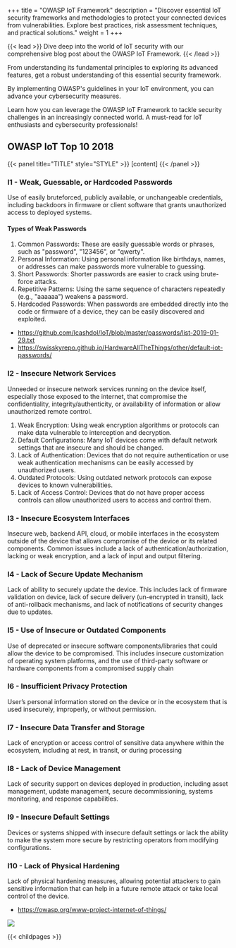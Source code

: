 +++
title = "OWASP IoT Framework"
description = "Discover essential IoT security frameworks and methodologies to protect your connected devices from vulnerabilities. Explore best practices, risk assessment techniques, and practical solutions."
weight = 1
+++


{{< lead >}}
Dive deep into the world of IoT security with our comprehensive blog post about the OWASP IoT Framework. 
{{< /lead >}}

From understanding its fundamental principles to exploring its advanced features, get a robust understanding of this essential security framework. 

By implementing OWASP's guidelines in your IoT environment, you can advance your cybersecurity measures. 

Learn how you can leverage the OWASP IoT Framework to tackle security challenges in an increasingly connected world. A must-read for IoT enthusiasts and cybersecurity professionals!

## OWASP IoT Top 10 2018


{{< panel title="TITLE" style="STYLE" >}} [content] {{< /panel >}}

### I1 - Weak, Guessable, or Hardcoded Passwords	
Use of easily bruteforced, publicly available, or unchangeable credentials, including backdoors in firmware or client software that grants unauthorized access to deployed systems.

#### Types of Weak Passwords

1. Common Passwords: These are easily guessable words or phrases, such as "password", "123456", or "qwerty".
2. Personal Information: Using personal information like birthdays, names, or addresses can make passwords more vulnerable to guessing.
3. Short Passwords: Shorter passwords are easier to crack using brute-force attacks.
4. Repetitive Patterns: Using the same sequence of characters repeatedly (e.g., "aaaaaa") weakens a password.
5. Hardcoded Passwords: When passwords are embedded directly into the code or firmware of a device, they can be easily discovered and exploited.


- https://github.com/lcashdol/IoT/blob/master/passwords/list-2019-01-29.txt
- https://swisskyrepo.github.io/HardwareAllTheThings/other/default-iot-passwords/

### I2 - Insecure Network Services	
Unneeded or insecure network services running on the device itself, especially those exposed to the internet, that compromise the confidentiality, integrity/authenticity, or availability of information or allow unauthorized remote control.

1. Weak Encryption: Using weak encryption algorithms or protocols can make data vulnerable to interception and decryption.
2. Default Configurations: Many IoT devices come with default network settings that are insecure and should be changed.
3. Lack of Authentication: Devices that do not require authentication or use weak authentication mechanisms can be easily accessed by unauthorized users.
4. Outdated Protocols: Using outdated network protocols can expose devices to known vulnerabilities.
5. Lack of Access Control: Devices that do not have proper access controls can allow unauthorized users to access and control them.

### I3 - Insecure Ecosystem Interfaces	
Insecure web, backend API, cloud, or mobile interfaces in the ecosystem outside of the device that allows compromise of the device or its related components. Common issues include a lack of authentication/authorization, lacking or weak encryption, and a lack of input and output filtering.
### I4 - Lack of Secure Update Mechanism	
Lack of ability to securely update the device. This includes lack of firmware validation on device, lack of secure delivery (un-encrypted in transit), lack of anti-rollback mechanisms, and lack of notifications of security changes due to updates.
### I5 - Use of Insecure or Outdated Components	
Use of deprecated or insecure software components/libraries that could allow the device to be compromised. This includes insecure customization of operating system platforms, and the use of third-party software or hardware components from a compromised supply chain
### I6 - Insufficient Privacy Protection	
User’s personal information stored on the device or in the ecosystem that is used insecurely, improperly, or without permission.
### I7 - Insecure Data Transfer and Storage	
Lack of encryption or access control of sensitive data anywhere within the ecosystem, including at rest, in transit, or during processing
### I8 - Lack of Device Management	
Lack of security support on devices deployed in production, including asset management, update management, secure decommissioning, systems monitoring, and response capabilities.
### I9 - Insecure Default Settings	
Devices or systems shipped with insecure default settings or lack the ability to make the system more secure by restricting operators from modifying configurations.
### I10 - Lack of Physical Hardening	
Lack of physical hardening measures, allowing potential attackers to gain sensitive information that can help in a future remote attack or take local control of the device.


- https://owasp.org/www-project-internet-of-things/


<img src="images/OWASP-IoT-Top-10-2018-final.jpg"></img>


{{< childpages >}}